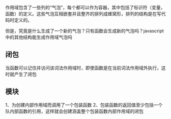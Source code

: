 作用域包含了一些列的“气泡”，每个都可以作为容器，其中包括了标识符（变量，函数）的定义。这些气泡互相嵌套并且整齐的排列成蜂窝形，排列的结构是在写代码时定义的。

但是，究竟是什么生成了一个新的气泡？只有函数会生成新的气泡吗？javascript中的其他结构能生成作用域气泡吗

## 闭包

当函数可以记住并访问该词法作用域时，即使函数是在当前词法作用域外执行，这时就产生了闭包

## 模块

1、为创建内部作用域而调用了一个包装函数
2、包装函数的返回值至少包括一个队内部函数的引用，这样就会创建涵盖整个包装函数内部作用域的闭包

